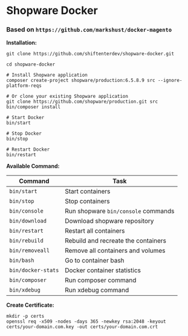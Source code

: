 # Shopware Docker
### Based on `https://github.com/markshust/docker-magento`

__Installation:__

```shell
git clone https://github.com/shiftenterdev/shopware-docker.git

cd shopware-docker

# Install Shopware application
composer create-project shopware/production:6.5.8.9 src --ignore-platform-reqs

# Or clone your existing Shopware application
git clone https://github.com/shopware/production.git src
bin/composer install

# Start Docker
bin/start

# Stop Docker
bin/stop

# Restart Docker
bin/restart

````

__Available Command:__

| Command            | Task                                |
|--------------------|-------------------------------------|
| `bin/start`        | Start containers                    |
| `bin/stop`         | Stop containers                     |
| `bin/console`      | Run shopware `bin/console` commands |
| `bin/download`     | Download shopware repository        |
| `bin/restart`      | Restart all containers              |
| `bin/rebuild`      | Rebuild and recreate the containers |
| `bin/removeall`    | Remove all containers and volumes   |
| `bin/bash`         | Go to container bash                |
| `bin/docker-stats` | Docker container statistics         |
| `bin/composer`     | Run composer command                |
| `bin/xdebug`       | Run xdebug command                  |


__Create Certificate:__
```shell
mkdir -p certs
openssl req -x509 -nodes -days 365 -newkey rsa:2048 -keyout certs/your-domain.com.key -out certs/your-domain.com.crt
```
